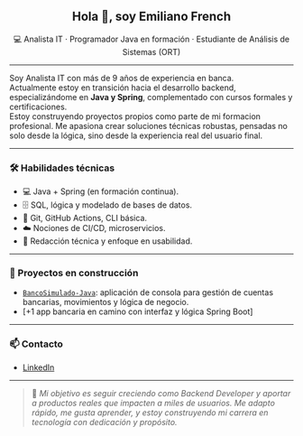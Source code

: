 <h2 align="center">Hola 👋, soy Emiliano French</h2>
<p align="center">
💻 Analista IT · Programador Java en formación · Estudiante de Análisis de Sistemas (ORT)
</p>

---

Soy Analista IT con más de 9 años de experiencia en banca.  
Actualmente estoy en transición hacia el desarrollo backend, especializándome en **Java y Spring**, complementado con cursos formales y certificaciones.  
Estoy construyendo proyectos propios como parte de mi formacion profesional. Me apasiona crear soluciones técnicas robustas, pensadas no solo desde la lógica, sino desde la experiencia real del usuario final.

---

### 🛠️ Habilidades técnicas

- 💻 Java + Spring (en formación continua).
- 🗄️ SQL, lógica y modelado de bases de datos.
- 🔄 Git, GitHub Actions, CLI básica.
- ☁️ Nociones de CI/CD, microservicios.
- 📄 Redacción técnica y enfoque en usabilidad.

---

### 🧪 Proyectos en construcción

- [`BancoSimulado-Java`](https://github.com/emilianofrench/BancoSimulador-Java): aplicación de consola para gestión de cuentas bancarias, movimientos y lógica de negocio.
- [+1 app bancaria en camino con interfaz y lógica Spring Boot]

---

### 📫 Contacto

- [LinkedIn](https://www.linkedin.com/in/emiliano-french-97a35aaa/)

---

> 🚀 *Mi objetivo es seguir creciendo como Backend Developer y aportar a productos reales que impacten a miles de usuarios. Me adapto rápido, me gusta aprender, y estoy construyendo mi carrera en tecnología con dedicación y propósito.*

